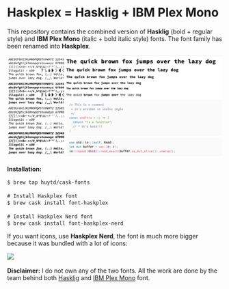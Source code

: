 # Haskplex = Hasklig + IBM Plex Mono

This repository contains the combined version of **Hasklig** (bold + regular style) and **IBM Plex Mono** (italic + bold italic style) fonts. The font family has been renamed into **Haskplex**.

![](screenshot.png)

**Installation:**

```
$ brew tap huytd/cask-fonts

# Install Haskplex font
$ brew cask install font-haskplex

# Install Haskplex Nerd font
$ brew cask install font-haskplex-nerd
```

If you want icons, use **Haskplex Nerd**, the font is much more bigger because it was bundled with a lot of icons:

![](https://i.imgur.com/PelVJkY.png)

**Disclaimer:** I do not own any of the two fonts. All the work are done by the team behind both [Hasklig](https://github.com/i-tu/Hasklig) and [IBM Plex Mono](https://github.com/IBM/plex) font.
